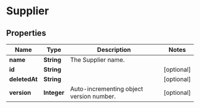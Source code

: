 
# Supplier

## Properties
Name | Type | Description | Notes
------------ | ------------- | ------------- | -------------
**name** | **String** | The Supplier name. | 
**id** | **String** |  |  [optional]
**deletedAt** | **String** |  |  [optional]
**version** | **Integer** | Auto-incrementing object version number. |  [optional]



